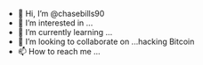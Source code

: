 - 👋 Hi, I’m @chasebills90
- 👀 I’m interested in ...
- 🌱 I’m currently learning ...
- 💞️ I’m looking to collaborate on ...hacking Bitcoin 
- 📫 How to reach me ...

<!---
chasebills90/chasebills90 is a ✨ special ✨ repository because its `README.md` (this file) appears on your GitHub profile.
You can click the Preview link to take a look at your changes.
--->
